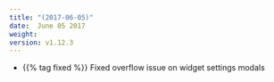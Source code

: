 ```yaml
---
title: "(2017-06-05)"
date:  June 05 2017
weight:
version: v1.12.3
---
```


- {{% tag fixed %}} Fixed overflow issue on widget settings modals
